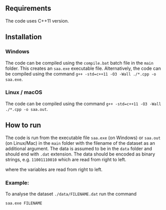 ## Requirements
The code uses C++11 version.

## Installation

### Windows

The code can be compiled using the `compile.bat` batch file in the `main` folder. This creates an `saa.exe` executable file. Alternatively, the code can be compiled using the command `g++ -std=c++11 -O3 -Wall ./*.cpp -o saa.exe`.

### Linux / macOS

The code can be compiled using the command `g++ -std=c++11 -O3 -Wall ./*.cpp -o saa.out`.

## How to run

The code is run from the executable file `saa.exe` (on Windows) or `saa.out` (on Linux/Mac) in the `main` folder with the filename of the dataset as an additional argument. The data is assumed to be in the `data` folder and should end with `.dat` extension. The data should be encoded as binary strings, e.g. `11001110010` which are read from right to left.

where the variables are read from right to left. 

### Example:

To analyse the dataset `./data/FILENAME.dat` run the command

`saa.exe FILENAME`


